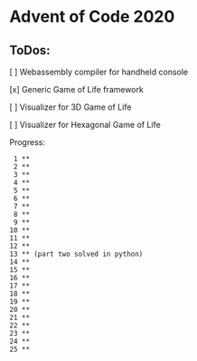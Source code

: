 # Advent of Code 2020

## ToDos:

[ ] Webassembly compiler for handheld console

[x] Generic Game of Life framework

[ ] Visualizer for 3D Game of Life

[ ] Visualizer for Hexagonal Game of Life

Progress:
```
 1 **
 2 **
 3 **
 4 **
 5 **
 6 **
 7 **
 8 **
 9 **
10 **
11 **
12 **
13 ** (part two solved in python) 
14 **
15 **
16 ** 
17 **
18 **
19 **
20 **
21 **
22 **
23 **
24 **
25 **
```